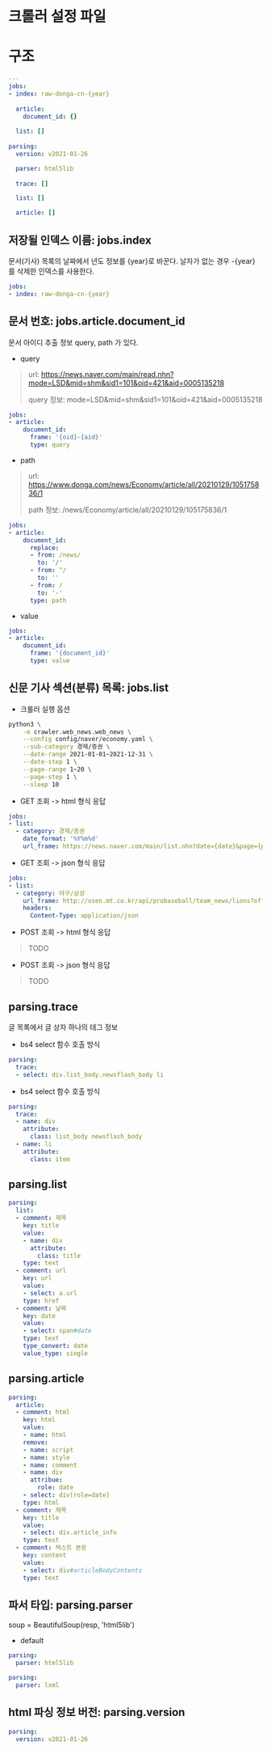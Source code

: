 
# 크롤러 설정 파일

# 구조

```yaml
---
jobs:
- index: raw-donga-cn-{year}
  
  article: 
    document_id: {}
      
  list: []
  
parsing:
  version: v2021-01-26

  parser: html5lib
  
  trace: []

  list: []

  article: []
```

## 저장될 인덱스 이름: jobs.index

문서(기사) 목록의 날짜에서 년도 정보를 {year}로 바꾼다.
날자가 없는 경우 -{year} 를 삭제한 인덱스를 사용한다.

```yaml
jobs:
- index: raw-donga-cn-{year}
```

## 문서 번호: jobs.article.document_id

문서 아이디 추출 정보 query, path 가 있다. 

* query 

> url: https://news.naver.com/main/read.nhn?mode=LSD&mid=shm&sid1=101&oid=421&aid=0005135218
>
> query 정보: mode=LSD&mid=shm&sid1=101&oid=421&aid=0005135218

```yaml
jobs:
- article:
    document_id:
      frame: '{oid}-{aid}'
      type: query
```

* path 

> url: https://www.donga.com/news/Economy/article/all/20210129/105175836/1
> 
> path 정보: /news/Economy/article/all/20210129/105175836/1

```yaml
jobs:
- article:
    document_id:
      replace:
      - from: /news/
        to: '/'
      - from: ^/
        to: ''
      - from: /
        to: '-'
      type: path
```

* value

```yaml
jobs:
- article:
    document_id:
      frame: '{document_id}'
      type: value
```

## 신문 기사 섹션(분류) 목록: jobs.list

* 크롤러 실행 옵션

```bash
python3 \
    -m crawler.web_news.web_news \
    --config config/naver/economy.yaml \
    --sub-category 경제/증권 \
    --date-range 2021-01-01~2021-12-31 \
    --date-step 1 \
    --page-range 1~20 \
    --page-step 1 \
    --sleep 10
```

* GET 조회 -> html 형식 응답

```yaml
jobs:
- list:
  - category: 경제/증권
    date_format: '%Y%m%d'
    url_frame: https://news.naver.com/main/list.nhn?date={date}&page={page}
```

* GET 조회 -> json 형식 응답

```yaml
jobs:
- list:
  - category: 야구/삼성
    url_frame: http://osen.mt.co.kr/api/probaseball/team_news/lions?offset={page}
    headers:
      Content-Type: application/json
```

* POST 조회 -> html 형식 응답

> TODO

* POST 조회 -> json 형식 응답

> TODO

## parsing.trace

글 목록에서 글 상자 하나의 테그 정보 

* bs4 select 함수 호촐 방식

```yaml
parsing:
  trace:
  - select: div.list_body.newsflash_body li
```

* bs4 select 함수 호촐 방식

```yaml
parsing:
  trace:
  - name: div
    attribute:
      class: list_body newsflash_body
  - name: li
    attribute:
      class: item
```

## parsing.list

```yaml
parsing:
  list:
  - comment: 제목
    key: title
    value:
    - name: div
      attribute:
        class: title
    type: text
  - comment: url
    key: url
    value:
    - select: a.url
    type: href
  - comment: 날짜
    key: date
    value:
    - select: span#date
    type: text
    type_convert: date
    value_type: single
```

## parsing.article

```yaml
parsing:
  article:
  - comment: html
    key: html
    value:
    - name: html
    remove:
    - name: script
    - name: style
    - name: comment
    - name: div
      attribue:
        role: date
    - select: div[role=date]
    type: html
  - comment: 제목
    key: title
    value:
    - select: div.article_info
    type: text
  - comment: 텍스트 본문
    key: content
    value:
    - select: div#articleBodyContents
    type: text
```

## 파서 타입: parsing.parser

soup = BeautifulSoup(resp, 'html5lib')

* default

```yaml
parsing:
  parser: html5lib
```

```yaml
parsing:
  parser: lxml
```

## html 파싱 정보 버전: parsing.version

```yaml
parsing:
  version: v2021-01-26
```

